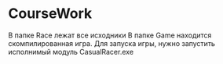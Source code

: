 # CourseWork
 В папке Race лежат все исходники 
 В папке Game находится скомпилированная игра. Для запуска игры, нужно запустить исполнимый модуль CasualRacer.exe 
